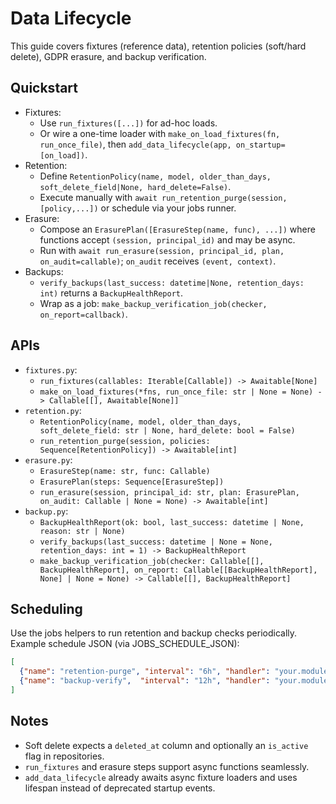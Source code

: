# Data Lifecycle

This guide covers fixtures (reference data), retention policies (soft/hard delete), GDPR erasure, and backup verification.

## Quickstart

- Fixtures:
  - Use `run_fixtures([...])` for ad-hoc loads.
  - Or wire a one-time loader with `make_on_load_fixtures(fn, run_once_file)`, then `add_data_lifecycle(app, on_startup=[on_load])`.
- Retention:
  - Define `RetentionPolicy(name, model, older_than_days, soft_delete_field|None, hard_delete=False)`.
  - Execute manually with `await run_retention_purge(session, [policy,...])` or schedule via your jobs runner.
- Erasure:
  - Compose an `ErasurePlan([ErasureStep(name, func), ...])` where functions accept `(session, principal_id)` and may be async.
  - Run with `await run_erasure(session, principal_id, plan, on_audit=callable)`; `on_audit` receives `(event, context)`.
- Backups:
  - `verify_backups(last_success: datetime|None, retention_days: int)` returns a `BackupHealthReport`.
  - Wrap as a job: `make_backup_verification_job(checker, on_report=callback)`.

## APIs

- `fixtures.py`:
  - `run_fixtures(callables: Iterable[Callable]) -> Awaitable[None]`
  - `make_on_load_fixtures(*fns, run_once_file: str | None = None) -> Callable[[], Awaitable[None]]`
- `retention.py`:
  - `RetentionPolicy(name, model, older_than_days, soft_delete_field: str | None, hard_delete: bool = False)`
  - `run_retention_purge(session, policies: Sequence[RetentionPolicy]) -> Awaitable[int]`
- `erasure.py`:
  - `ErasureStep(name: str, func: Callable)`
  - `ErasurePlan(steps: Sequence[ErasureStep])`
  - `run_erasure(session, principal_id: str, plan: ErasurePlan, on_audit: Callable | None = None) -> Awaitable[int]`
- `backup.py`:
  - `BackupHealthReport(ok: bool, last_success: datetime | None, reason: str | None)`
  - `verify_backups(last_success: datetime | None = None, retention_days: int = 1) -> BackupHealthReport`
  - `make_backup_verification_job(checker: Callable[[], BackupHealthReport], on_report: Callable[[BackupHealthReport], None] | None = None) -> Callable[[], BackupHealthReport]`

## Scheduling

Use the jobs helpers to run retention and backup checks periodically. Example schedule JSON (via JOBS_SCHEDULE_JSON):

```json
[
  {"name": "retention-purge", "interval": "6h", "handler": "your.module:run_retention"},
  {"name": "backup-verify",  "interval": "12h", "handler": "your.module:verify_backups_job"}
]
```

## Notes

- Soft delete expects a `deleted_at` column and optionally an `is_active` flag in repositories.
- `run_fixtures` and erasure steps support async functions seamlessly.
- `add_data_lifecycle` already awaits async fixture loaders and uses lifespan instead of deprecated startup events.
